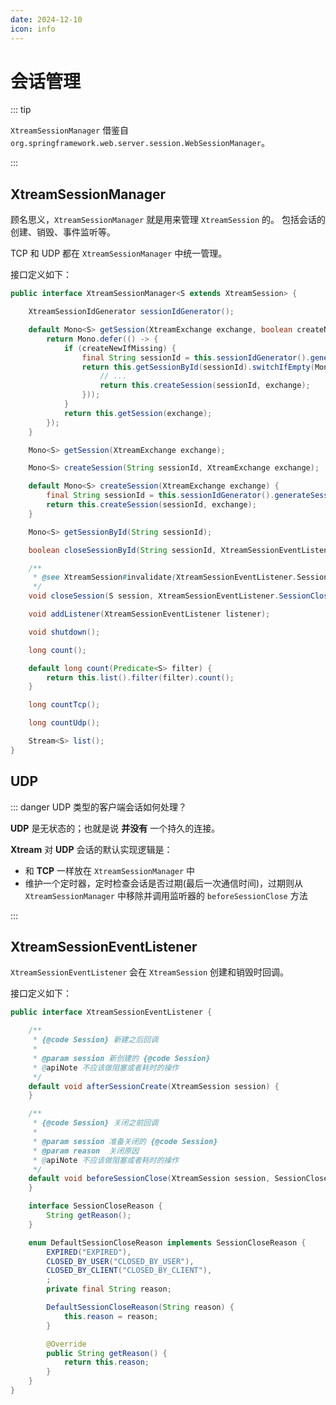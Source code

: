 ```yaml
---
date: 2024-12-10
icon: info
---
```


# 会话管理

::: tip

`XtreamSessionManager` 借鉴自 `org.springframework.web.server.session.WebSessionManager`。

:::

## XtreamSessionManager

顾名思义，`XtreamSessionManager` 就是用来管理 `XtreamSession` 的。 包括会话的创建、销毁、事件监听等。

TCP 和 UDP 都在 `XtreamSessionManager` 中统一管理。

接口定义如下：

```java
public interface XtreamSessionManager<S extends XtreamSession> {

    XtreamSessionIdGenerator sessionIdGenerator();

    default Mono<S> getSession(XtreamExchange exchange, boolean createNewIfMissing) {
        return Mono.defer(() -> {
            if (createNewIfMissing) {
                final String sessionId = this.sessionIdGenerator().generateSessionId(exchange);
                return this.getSessionById(sessionId).switchIfEmpty(Mono.defer(() -> {
                    // ...
                    return this.createSession(sessionId, exchange);
                }));
            }
            return this.getSession(exchange);
        });
    }

    Mono<S> getSession(XtreamExchange exchange);

    Mono<S> createSession(String sessionId, XtreamExchange exchange);

    default Mono<S> createSession(XtreamExchange exchange) {
        final String sessionId = this.sessionIdGenerator().generateSessionId(exchange);
        return this.createSession(sessionId, exchange);
    }

    Mono<S> getSessionById(String sessionId);

    boolean closeSessionById(String sessionId, XtreamSessionEventListener.SessionCloseReason reason);

    /**
     * @see XtreamSession#invalidate(XtreamSessionEventListener.SessionCloseReason)
     */
    void closeSession(S session, XtreamSessionEventListener.SessionCloseReason reason);

    void addListener(XtreamSessionEventListener listener);

    void shutdown();

    long count();

    default long count(Predicate<S> filter) {
        return this.list().filter(filter).count();
    }

    long countTcp();

    long countUdp();

    Stream<S> list();
}
```

## UDP

::: danger UDP 类型的客户端会话如何处理？

**UDP** 是无状态的；也就是说 **并没有** 一个持久的连接。

**Xtream** 对 **UDP** 会话的默认实现逻辑是：

- 和 **TCP** 一样放在 `XtreamSessionManager` 中
- 维护一个定时器，定时检查会话是否过期(最后一次通信时间)，过期则从 `XtreamSessionManager` 中移除并调用监听器的 `beforeSessionClose` 方法

:::

## XtreamSessionEventListener

`XtreamSessionEventListener` 会在 `XtreamSession` 创建和销毁时回调。

接口定义如下：

```java
public interface XtreamSessionEventListener {

    /**
     * {@code Session} 新建之后回调
     *
     * @param session 新创建的 {@code Session}
     * @apiNote 不应该做阻塞或者耗时的操作
     */
    default void afterSessionCreate(XtreamSession session) {
    }

    /**
     * {@code Session} 关闭之前回调
     *
     * @param session 准备关闭的 {@code Session}
     * @param reason  关闭原因
     * @apiNote 不应该做阻塞或者耗时的操作
     */
    default void beforeSessionClose(XtreamSession session, SessionCloseReason reason) {
    }

    interface SessionCloseReason {
        String getReason();
    }

    enum DefaultSessionCloseReason implements SessionCloseReason {
        EXPIRED("EXPIRED"),
        CLOSED_BY_USER("CLOSED_BY_USER"),
        CLOSED_BY_CLIENT("CLOSED_BY_CLIENT"),
        ;
        private final String reason;

        DefaultSessionCloseReason(String reason) {
            this.reason = reason;
        }

        @Override
        public String getReason() {
            return this.reason;
        }
    }
}

```
